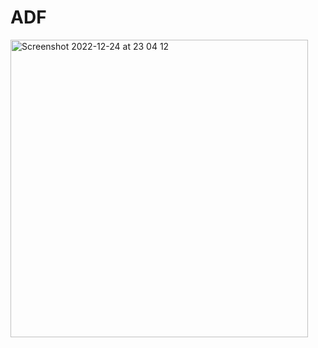 # ADF

<img width="476" alt="Screenshot 2022-12-24 at 23 04 12" src="https://user-images.githubusercontent.com/84628470/209456641-3ef43e9b-446c-4f25-b052-a29ead663f84.png">

